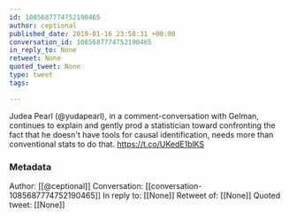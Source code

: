 ```yaml
---
id: 1085687774752190465
author: ceptional
published_date: 2019-01-16 23:58:31 +00:00
conversation_id: 1085687774752190465
in_reply_to: None
retweet: None
quoted_tweet: None
type: tweet
tags:

---
```


Judea Pearl (@yudapearl), in a comment-conversation with Gelman, continues to explain and gently prod a statistician toward confronting the fact that he doesn't have tools for causal identification, needs more than conventional stats to do that. https://t.co/UKedE1blKS

### Metadata

Author: [[@ceptional]]
Conversation: [[conversation-1085687774752190465]]
In reply to: [[None]]
Retweet of: [[None]]
Quoted tweet: [[None]]
